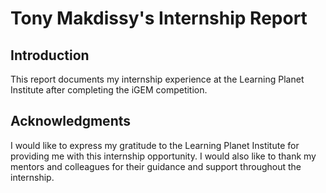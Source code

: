 # Tony Makdissy's Internship Report

## Introduction

This report documents my internship experience at the Learning Planet Institute after completing the iGEM competition.

## Acknowledgments

I would like to express my gratitude to the Learning Planet Institute for providing me with this internship opportunity. I would also like to thank my mentors and colleagues for their guidance and support throughout the internship.
